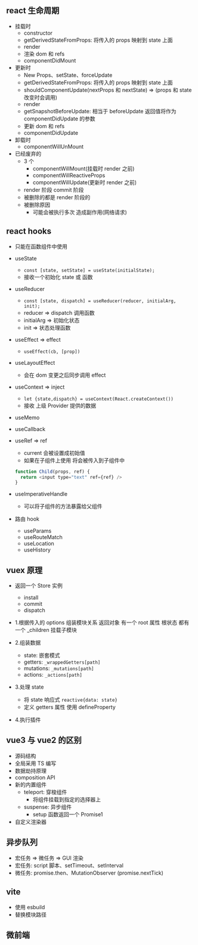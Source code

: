 ## react 生命周期

- 挂载时
  - constructor
  - getDerivedStateFromProps: 将传入的 props 映射到 state 上面
  - render
  - 渲染 dom 和 refs
  - componentDidMount
- 更新时
  - New Props、setState、forceUpdate
  - getDerivedStateFromProps: 将传入的 props 映射到 state 上面
  - shouldComponentUpdate(nextProps 和 nextState) => (props 和 state 改变时会调用)
  - render
  - getSnapshotBeforeUpdate: 相当于 beforeUpdate 返回值将作为 componentDidUpdate 的参数
  - 更新 dom 和 refs
  - componentDidUpdate
- 卸载时
  - componentWillUnMount
- 已经废弃的
  - 3 个
    - componentWillMount(挂载时 render 之前)
    - componentWillReactiveProps
    - componentWillUpdate(更新时 render 之前)
  - render 阶段 commit 阶段
  - 被删除的都是 render 阶段的
  - 被删除原因
    - 可能会被执行多次 造成副作用(网络请求)

## react hooks

- 只能在函数组件中使用
- useState
  - `const [state, setState] = useState(initialState);`
  - 接收一个初始化 state 或 函数
- useReducer
  - `const [state, dispatch] = useReducer(reducer, initialArg, init);`
  - reducer => dispatch 调用函数
  - initialArg => 初始化状态
  - init => 状态处理函数
- useEffect => effect
  - `useEffect(cb, [prop])`
- useLayoutEffect
  - 会在 dom 变更之后同步调用 effect
- useContext => inject
  - `let {state,dispatch} = useContext(React.createContext())`
  - 接收 上级 Provider 提供的数据
- useMemo
- useCallback
- useRef => ref
  - current 会被设置成初始值
  - 如果在子组件上使用 将会被传入到子组件中
  ```js
  function Child(props, ref) {
    return <input type="text" ref={ref} />
  }
  ```
- useImperativeHandle

  - 可以将子组件的方法暴露给父组件

- 路由 hook
  - useParams
  - useRouteMatch
  - useLocation
  - useHistory

## vuex 原理

- 返回一个 Store 实例

  - install
  - commit
  - dispatch

- 1.根据传入的 options 组装模块关系 返回对象 有一个 root 属性 根状态 都有一个 \_children 挂载子模块
- 2.组装数据
  - state: 嵌套模式
  - getters: `_wrappedGetters[path]`
  - mutations: `_mutations[path]`
  - actions: `_actions[path]`
- 3.处理 state
  - 将 state 响应式 `reactive{data: state}`
  - 定义 getters 属性 使用 defineProperty
- 4.执行插件

## vue3 与 vue2 的区别

- 源码结构
- 全局采用 TS 编写
- 数据劫持原理
- composition API
- 新的内置组件
  - teleport: 穿梭组件
    - 将组件挂载到指定的选择器上
  - suspense: 异步组件
    - setup 函数返回一个 Promise1
- 自定义渲染器

## 异步队列

- 宏任务 => 微任务 => GUI 渲染
- 宏任务: script 脚本、setTimeout、setInterval
- 微任务: promise.then、MutationObserver (promise.nextTick)

## vite

- 使用 esbuild
- 替换模块路径

## 微前端
